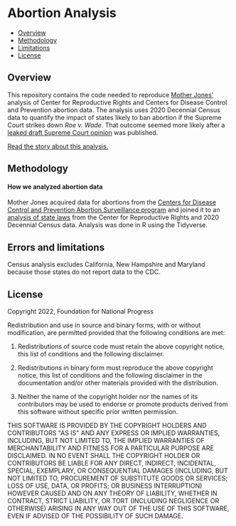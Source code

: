 Abortion Analysis
================

  - [Overview](#overview)
  - [Methodology](#method)
  - [Limitations](#limitations)
  - [License](#license)

## Overview

This repository contains the code needed to reproduce [Mother Jones'](https://www.motherjones.com) analysis of Center for Reproductive Rights and Centers for Disease Control and Prevention abortion data. The analysis uses 2020 Decennial Census data to quantify the impact of states likely to ban abortion if the Supreme Court strikes down *Roe v. Wade*. That outcome seemed more likely after a [leaked draft Supreme Court opinion](https://www.motherjones.com/politics/2022/05/roe-wade-abortion-rights-overturned-supreme-court-leak/) was published.

[Read the story about this analysis.](https://www.motherjones.com/?p=957871&preview=true)

<a id="method"></a>

## Methodology

#### How we analyzed abortion data

Mother Jones acquired data for abortions from the [Centers for Disease Control and Prevention Abortion Surveillance program](https://www.cdc.gov/mmwr/volumes/70/ss/ss7009a1.htm#T1_down) and joined it to an [analysis of state laws](https://reproductiverights.org/maps/what-if-roe-fell/) from the Center for Reproductive Rights and 2020 Decennial Census data. Analysis was done in R using the Tidyverse.

<a id="limitations"></a>

## Errors and limitations

Census analysis excludes California, New Hampshire and Maryland because those states do not report data to the CDC.

<a id="license"></a>

## License

Copyright 2022, Foundation for National Progress

Redistribution and use in source and binary forms, with or without modification, are permitted provided that the following conditions are met:

1. Redistributions of source code must retain the above copyright notice, this list of conditions and the following disclaimer.

2. Redistributions in binary form must reproduce the above copyright notice, this list of conditions and the following disclaimer in the documentation and/or other materials provided with the distribution.

3. Neither the name of the copyright holder nor the names of its contributors may be used to endorse or promote products derived from this software without specific prior written permission.

THIS SOFTWARE IS PROVIDED BY THE COPYRIGHT HOLDERS AND CONTRIBUTORS "AS IS" AND ANY EXPRESS OR IMPLIED WARRANTIES, INCLUDING, BUT NOT LIMITED TO, THE IMPLIED WARRANTIES OF MERCHANTABILITY AND FITNESS FOR A PARTICULAR PURPOSE ARE DISCLAIMED. IN NO EVENT SHALL THE COPYRIGHT HOLDER OR CONTRIBUTORS BE LIABLE FOR ANY DIRECT, INDIRECT, INCIDENTAL, SPECIAL, EXEMPLARY, OR CONSEQUENTIAL DAMAGES (INCLUDING, BUT NOT LIMITED TO, PROCUREMENT OF SUBSTITUTE GOODS OR SERVICES; LOSS OF USE, DATA, OR PROFITS; OR BUSINESS INTERRUPTION) HOWEVER CAUSED AND ON ANY THEORY OF LIABILITY, WHETHER IN CONTRACT, STRICT LIABILITY, OR TORT (INCLUDING NEGLIGENCE OR OTHERWISE) ARISING IN ANY WAY OUT OF THE USE OF THIS SOFTWARE, EVEN IF ADVISED OF THE POSSIBILITY OF SUCH DAMAGE.
